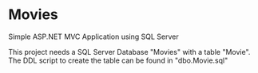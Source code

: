 # Movies
Simple ASP.NET MVC Application using SQL Server

This project needs a SQL Server Database "Movies" with a table "Movie". The DDL script to create the table can be found in "dbo.Movie.sql"
